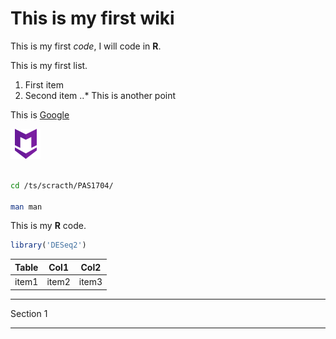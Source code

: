 # This is my first wiki

This is my first *code*, I will code in **R**.

This is my first list.

1. First item
2. Second item
..* This is another point

This is [Google](https://www.google.com)

![](http://github.com/adam-p/markdown-here/raw/master/src/common/images/icon48.png "Logo Title Text 1")

```bash

cd /ts/scracth/PAS1704/

man man


```
This is my **R** code.

```r
library('DESeq2')

```
|Table|Col1|Col2|
|-----|----|----|
|item1|item2|item3|

---
Section 1

---

